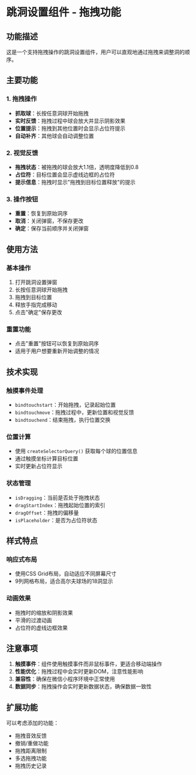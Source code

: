 # 跳洞设置组件 - 拖拽功能

## 功能描述

这是一个支持拖拽操作的跳洞设置组件，用户可以直观地通过拖拽来调整洞的顺序。

## 主要功能

### 1. 拖拽操作
- **抓取球**：长按任意洞球开始拖拽
- **实时反馈**：拖拽过程中球会放大并显示阴影效果
- **位置提示**：拖拽到其他位置时会显示占位符提示
- **自动补齐**：其他球会自动调整位置

### 2. 视觉反馈
- **拖拽状态**：被拖拽的球会放大1.1倍，透明度降低到0.8
- **占位符**：目标位置会显示虚线边框的占位符
- **提示信息**：拖拽时显示"拖拽到目标位置释放"的提示

### 3. 操作按钮
- **重置**：恢复到原始洞序
- **取消**：关闭弹窗，不保存更改
- **确定**：保存当前顺序并关闭弹窗

## 使用方法

### 基本操作
1. 打开跳洞设置弹窗
2. 长按任意洞球开始拖拽
3. 拖拽到目标位置
4. 释放手指完成移动
5. 点击"确定"保存更改

### 重置功能
- 点击"重置"按钮可以恢复到原始洞序
- 适用于用户想要重新开始调整的情况

## 技术实现

### 触摸事件处理
- `bindtouchstart`：开始拖拽，记录起始位置
- `bindtouchmove`：拖拽过程中，更新位置和视觉反馈
- `bindtouchend`：结束拖拽，执行位置交换

### 位置计算
- 使用 `createSelectorQuery()` 获取每个球的位置信息
- 通过触摸坐标计算目标位置
- 实时更新占位符显示

### 状态管理
- `isDragging`：当前是否处于拖拽状态
- `dragStartIndex`：拖拽起始位置的索引
- `dragOffset`：拖拽的偏移量
- `isPlaceholder`：是否为占位符状态

## 样式特点

### 响应式布局
- 使用CSS Grid布局，自动适应不同屏幕尺寸
- 9列网格布局，适合高尔夫球场的18洞显示

### 动画效果
- 拖拽时的缩放和阴影效果
- 平滑的过渡动画
- 占位符的虚线边框效果

## 注意事项

1. **触摸事件**：组件使用触摸事件而非鼠标事件，更适合移动端操作
2. **性能优化**：拖拽过程中会实时更新DOM，注意性能影响
3. **兼容性**：确保在微信小程序环境中正常使用
4. **数据同步**：拖拽操作会实时更新数据状态，确保数据一致性

## 扩展功能

可以考虑添加的功能：
- 拖拽音效反馈
- 撤销/重做功能
- 拖拽距离限制
- 多选拖拽功能
- 拖拽历史记录 